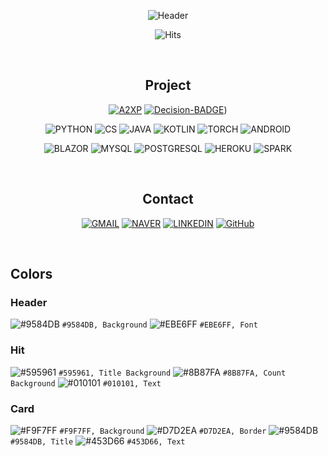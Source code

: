 <div align=center>

<!-- HEADER -->
![Header](https://capsule-render.vercel.app/api?type=waving&height=300&text=Deep%20GH%20Hub&fontAlignY=40&desc=:%20Geunhyeok's%20open%20archive%20for%20research%20:&descAlign=50&color=9584DB&fontColor=EBE6FF&animation=fadeIn)

![Hits](https://hits.seeyoufarm.com/api/count/incr/badge.svg?url=https%3A%2F%2Fgithub.com%2Fnda111%2Fhit-counter&count_bg=%238B87FA&title_bg=%23595961&icon=&icon_color=%23E7E7E7&title=HITS&edge_flat=false)

<!-- CURRENT TOPICS -->

<!-- GITHUB STATS
|![GitHub Stats](https://github-readme-stats.vercel.app/api?username=nda111&&custom_title=Geunhyeok's%20GitHub%20Stats&show_icons=true&bg_color=F9F7FF&border_color=D7D2EA&title_color=9584DB&text_color=453D66&icon_color=453D66&disable_animations=true)|![Popular Langs](https://github-readme-stats.vercel.app/api/top-langs/?username=nda111&langs_count=3&hide=javascript,html,tex,kotlin&bg_color=F9F7FF&border_color=D7D2EA&title_color=9584DB&text_color=453D6)|
|-|-| -->

<br />

<!-- PROJECT -->
## Project
[![A2XP](https://github-readme-stats.vercel.app/api/pin/?username=AIRLABkhu&repo=A2XP&bg_color=F9F7FF&border_color=D7D2EA&title_color=9584DB&text_color=453D66&)](https://github.com/AIRLABkhu/A2XP)
[![Decision-BADGE](https://github-readme-stats.vercel.app/api/pin/?username=AIRLABkhu&repo=Decision-BADGE&bg_color=F9F7FF&border_color=D7D2EA&title_color=9584DB&text_color=453D66&)](https://github.com/AIRLABkhu/Decision-BADGE))

<!-- SYMBOLS -->
![PYTHON](https://img.shields.io/badge/Python-3776AB.svg?&style=for-the-badge&logo=Python&logoColor=white)
![CS](https://img.shields.io/badge/CSHARP-512BD4.svg?&style=for-the-badge&logo=DOTNET&logoColor=white)
![JAVA](https://img.shields.io/badge/JAVA-007396.svg?&style=for-the-badge&logo=java&logoColor=white)
![KOTLIN](https://img.shields.io/badge/KOTLIN-7F52FF.svg?&style=for-the-badge&logo=kotlin&logoColor=white)
![TORCH](https://img.shields.io/badge/PYTORCH-EE4C2C.svg?&style=for-the-badge&logo=pytorch&logoColor=white)
![ANDROID](https://img.shields.io/badge/ANDROID-3DDC84.svg?&style=for-the-badge&logo=android&logoColor=white)

![BLAZOR](https://img.shields.io/badge/BLAZOR-512BD4.svg?&style=for-the-badge&logo=blazor&logoColor=white)
![MYSQL](https://img.shields.io/badge/MYSQL-4479A1.svg?&style=for-the-badge&logo=mysql&logoColor=white)
![POSTGRESQL](https://img.shields.io/badge/POSTGRESQL-4169E1.svg?&style=for-the-badge&logo=postgresql&logoColor=white)
![HEROKU](https://img.shields.io/badge/HEROKU-430098.svg?&style=for-the-badge&logo=postgresql&logoColor=white)
![SPARK](https://img.shields.io/badge/APACHE%20SPARK-E25A1C.svg?&style=for-the-badge&logo=apachespark&logoColor=white)

<br />

<!-- CONTACT -->
## Contact
[![GMAIL](https://img.shields.io/badge/GMAIL-EA4335.svg?&style=for-the-badge&logo=gmail&logoColor=white)](mailto:geunhyeok0111@gmail.com)
[![NAVER](https://img.shields.io/badge/NAVER%20MAIL-03C75A.svg?&style=for-the-badge&logo=naver&logoColor=white)](mailto:nda111@naver.com)
[![LINKEDIN](https://img.shields.io/badge/LINKED%20IN-0A66C2.svg?&style=for-the-badge&logo=linkedin&logoColor=white)](https://www.linkedin.com/in/geunhyeok-yu-1247ba21b/)
[![GitHub](https://img.shields.io/badge/GITHUB-181717.svg?&style=for-the-badge&logo=github&logoColor=white)](https://github.com/nda111)

</div>

<br />

<!-- COLORS -->
## Colors
### Header
![#9584DB](https://via.placeholder.com/15/9584DB/9584DB.png) `#9584DB, Background`
![#EBE6FF](https://via.placeholder.com/15/EBE6FF/EBE6FF.png) `#EBE6FF, Font`

### Hit
![#595961](https://via.placeholder.com/15/595961/595961.png) `#595961, Title Background`
![#8B87FA](https://via.placeholder.com/15/8B87FA/8B87FA.png) `#8B87FA, Count Background`
![#010101](https://via.placeholder.com/15/010101/010101.png) `#010101, Text`

### Card
![#F9F7FF](https://via.placeholder.com/15/F9F7FF/F9F7FF.png) `#F9F7FF, Background`
![#D7D2EA](https://via.placeholder.com/15/D7D2EA/D7D2EA.png) `#D7D2EA, Border`
![#9584DB](https://via.placeholder.com/15/9584DB/9584DB.png) `#9584DB, Title`
![#453D66](https://via.placeholder.com/15/453D66/453D66.png) `#453D66, Text`
